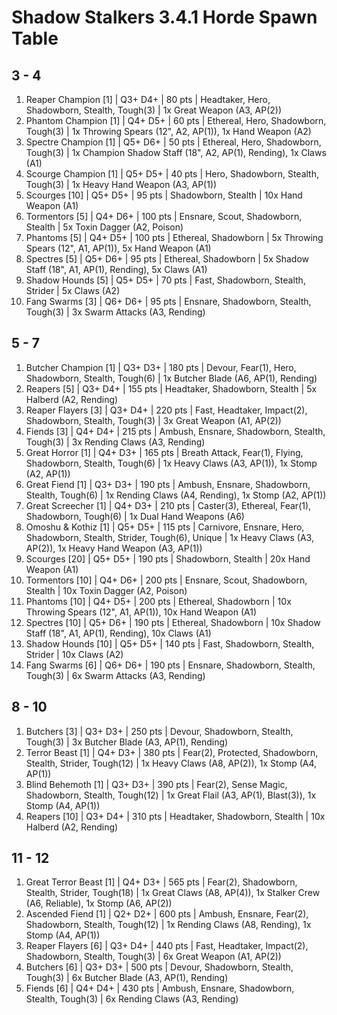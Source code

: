 # Shadow Stalkers 3.4.1 Horde Spawn Table

## 3 - 4

1. Reaper Champion [1] | Q3+ D4+ | 80 pts | Headtaker, Hero, Shadowborn, Stealth, Tough(3) | 1x Great Weapon (A3, AP(2))
1. Phantom Champion [1] | Q4+ D5+ | 60 pts | Ethereal, Hero, Shadowborn, Tough(3) | 1x Throwing Spears (12", A2, AP(1)), 1x Hand Weapon (A2)
1. Spectre Champion [1] | Q5+ D6+ | 50 pts | Ethereal, Hero, Shadowborn, Tough(3) | 1x Champion Shadow Staff (18", A2, AP(1), Rending), 1x Claws (A1)
1. Scourge Champion [1] | Q5+ D5+ | 40 pts | Hero, Shadowborn, Stealth, Tough(3) | 1x Heavy Hand Weapon (A3, AP(1))
1. Scourges [10] | Q5+ D5+ | 95 pts | Shadowborn, Stealth | 10x Hand Weapon (A1)
1. Tormentors [5] | Q4+ D6+ | 100 pts | Ensnare, Scout, Shadowborn, Stealth | 5x Toxin Dagger (A2, Poison)
1. Phantoms [5] | Q4+ D5+ | 100 pts | Ethereal, Shadowborn | 5x Throwing Spears (12", A1, AP(1)), 5x Hand Weapon (A1)
1. Spectres [5] | Q5+ D6+ | 95 pts | Ethereal, Shadowborn | 5x Shadow Staff (18", A1, AP(1), Rending), 5x Claws (A1)
1. Shadow Hounds [5] | Q5+ D5+ | 70 pts | Fast, Shadowborn, Stealth, Strider | 5x Claws (A2)
1. Fang Swarms [3] | Q6+ D6+ | 95 pts | Ensnare, Shadowborn, Stealth, Tough(3) | 3x Swarm Attacks (A3, Rending)

## 5 - 7

1. Butcher Champion [1] | Q3+ D3+ | 180 pts | Devour, Fear(1), Hero, Shadowborn, Stealth, Tough(6) | 1x Butcher Blade (A6, AP(1), Rending)
1. Reapers [5] | Q3+ D4+ | 155 pts | Headtaker, Shadowborn, Stealth | 5x Halberd (A2, Rending)
1. Reaper Flayers [3] | Q3+ D4+ | 220 pts | Fast, Headtaker, Impact(2), Shadowborn, Stealth, Tough(3) | 3x Great Weapon (A1, AP(2))
1. Fiends [3] | Q4+ D4+ | 215 pts | Ambush, Ensnare, Shadowborn, Stealth, Tough(3) | 3x Rending Claws (A3, Rending)
1. Great Horror [1] | Q4+ D3+ | 165 pts | Breath Attack, Fear(1), Flying, Shadowborn, Stealth, Tough(6) | 1x Heavy Claws (A3, AP(1)), 1x Stomp (A2, AP(1))
1. Great Fiend [1] | Q3+ D3+ | 190 pts | Ambush, Ensnare, Shadowborn, Stealth, Tough(6) | 1x Rending Claws (A4, Rending), 1x Stomp (A2, AP(1))
1. Great Screecher [1] | Q4+ D3+ | 210 pts | Caster(3), Ethereal, Fear(1), Shadowborn, Tough(6) | 1x Dual Hand Weapons (A6)
1. Omoshu & Kothiz [1] | Q5+ D5+ | 115 pts | Carnivore, Ensnare, Hero, Shadowborn, Stealth, Strider, Tough(6), Unique | 1x Heavy Claws (A3, AP(2)), 1x Heavy Hand Weapon (A3, AP(1))
1. Scourges [20] | Q5+ D5+ | 190 pts | Shadowborn, Stealth | 20x Hand Weapon (A1)
1. Tormentors [10] | Q4+ D6+ | 200 pts | Ensnare, Scout, Shadowborn, Stealth | 10x Toxin Dagger (A2, Poison)
1. Phantoms [10] | Q4+ D5+ | 200 pts | Ethereal, Shadowborn | 10x Throwing Spears (12", A1, AP(1)), 10x Hand Weapon (A1)
1. Spectres [10] | Q5+ D6+ | 190 pts | Ethereal, Shadowborn | 10x Shadow Staff (18", A1, AP(1), Rending), 10x Claws (A1)
1. Shadow Hounds [10] | Q5+ D5+ | 140 pts | Fast, Shadowborn, Stealth, Strider | 10x Claws (A2)
1. Fang Swarms [6] | Q6+ D6+ | 190 pts | Ensnare, Shadowborn, Stealth, Tough(3) | 6x Swarm Attacks (A3, Rending)

## 8 - 10

1. Butchers [3] | Q3+ D3+ | 250 pts | Devour, Shadowborn, Stealth, Tough(3) | 3x Butcher Blade (A3, AP(1), Rending)
1. Terror Beast [1] | Q4+ D3+ | 380 pts | Fear(2), Protected, Shadowborn, Stealth, Strider, Tough(12) | 1x Heavy Claws (A8, AP(2)), 1x Stomp (A4, AP(1))
1. Blind Behemoth [1] | Q3+ D3+ | 390 pts | Fear(2), Sense Magic, Shadowborn, Stealth, Tough(12) | 1x Great Flail (A3, AP(1), Blast(3)), 1x Stomp (A4, AP(1))
1. Reapers [10] | Q3+ D4+ | 310 pts | Headtaker, Shadowborn, Stealth | 10x Halberd (A2, Rending)

## 11 - 12

1. Great Terror Beast [1] | Q4+ D3+ | 565 pts | Fear(2), Shadowborn, Stealth, Strider, Tough(18) | 1x Great Claws (A8, AP(4)), 1x Stalker Crew (A6, Reliable), 1x Stomp (A6, AP(2))
1. Ascended Fiend [1] | Q2+ D2+ | 600 pts | Ambush, Ensnare, Fear(2), Shadowborn, Stealth, Tough(12) | 1x Rending Claws (A8, Rending), 1x Stomp (A4, AP(1))
1. Reaper Flayers [6] | Q3+ D4+ | 440 pts | Fast, Headtaker, Impact(2), Shadowborn, Stealth, Tough(3) | 6x Great Weapon (A1, AP(2))
1. Butchers [6] | Q3+ D3+ | 500 pts | Devour, Shadowborn, Stealth, Tough(3) | 6x Butcher Blade (A3, AP(1), Rending)
1. Fiends [6] | Q4+ D4+ | 430 pts | Ambush, Ensnare, Shadowborn, Stealth, Tough(3) | 6x Rending Claws (A3, Rending)